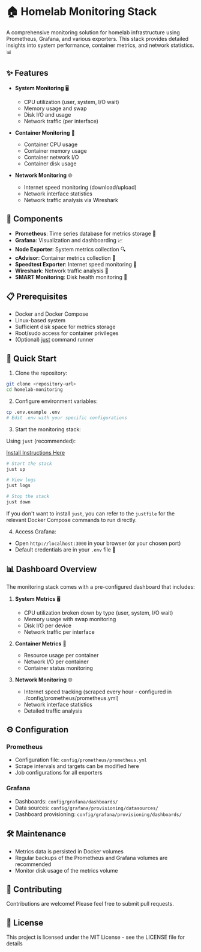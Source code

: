 # 🏠 Homelab Monitoring Stack

A comprehensive monitoring solution for homelab infrastructure using Prometheus, Grafana, and various exporters. This stack provides detailed insights into system performance, container metrics, and network statistics. 📊

## ✨ Features

- **System Monitoring** 🖥️
  - CPU utilization (user, system, I/O wait)
  - Memory usage and swap
  - Disk I/O and usage
  - Network traffic (per interface)

- **Container Monitoring** 🐳
  - Container CPU usage
  - Container memory usage
  - Container network I/O
  - Container disk usage

- **Network Monitoring** 🌐
  - Internet speed monitoring (download/upload)
  - Network interface statistics
  - Network traffic analysis via Wireshark

## 🧩 Components

- **Prometheus**: Time series database for metrics storage 📝
- **Grafana**: Visualization and dashboarding 📈
- **Node Exporter**: System metrics collection 🔍
- **cAdvisor**: Container metrics collection 🐋
- **Speedtest Exporter**: Internet speed monitoring 🚀
- **Wireshark**: Network traffic analysis 🔎
- **SMART Monitoring**: Disk health monitoring 💾

## 📋 Prerequisites

- Docker and Docker Compose
- Linux-based system
- Sufficient disk space for metrics storage
- Root/sudo access for container privileges
- (Optional) [just](https://github.com/casey/just) command runner

## 🚀 Quick Start

1. Clone the repository:
```bash
git clone <repository-url>
cd homelab-monitoring
```

2. Configure environment variables:
```bash
cp .env.example .env
# Edit .env with your specific configurations
```

3. Start the monitoring stack:

Using `just` (recommended):

[Install Instructions Here](https://github.com/casey/just)

```bash
# Start the stack
just up

# View logs
just logs

# Stop the stack
just down
```

If you don't want to install `just`, you can refer to the `justfile` for the relevant Docker Compose commands to run directly.

4. Access Grafana:
- Open `http://localhost:3000` in your browser (or your chosen port)
- Default credentials are in your `.env` file 🔑

## 📊 Dashboard Overview

The monitoring stack comes with a pre-configured dashboard that includes:

1. **System Metrics** 🖥️
   - CPU utilization broken down by type (user, system, I/O wait)
   - Memory usage with swap monitoring
   - Disk I/O per device
   - Network traffic per interface

2. **Container Metrics** 🐳
   - Resource usage per container
   - Network I/O per container
   - Container status monitoring

3. **Network Monitoring** 🌐
   - Internet speed tracking (scraped every hour - configured in ./config/prometheus/prometheus.yml)
   - Network interface statistics
   - Detailed traffic analysis

## ⚙️ Configuration

### Prometheus

- Configuration file: `config/prometheus/prometheus.yml`
- Scrape intervals and targets can be modified here
- Job configurations for all exporters

### Grafana

- Dashboards: `config/grafana/dashboards/`
- Data sources: `config/grafana/provisioning/datasources/`
- Dashboard provisioning: `config/grafana/provisioning/dashboards/`

## 🛠️ Maintenance

- Metrics data is persisted in Docker volumes
- Regular backups of the Prometheus and Grafana volumes are recommended
- Monitor disk usage of the metrics volume

## 🤝 Contributing

Contributions are welcome! Please feel free to submit pull requests.

## 📜 License

This project is licensed under the MIT License - see the LICENSE file for details
